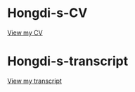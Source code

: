 # Hongdi-s-CV
[View my CV](https://github.com/hongdipei/Hongdi-s-CV/blob/main/CV-hongdi_pei.pdf)
# Hongdi-s-transcript
[View my transcript](https://github.com/hongdipei/Hongdi-s-CV/blob/main/transcript.pdf)
